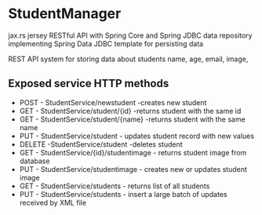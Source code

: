 # StudentManager
jax.rs jersey RESTful API with Spring Core and Spring JDBC data repository
implementing Spring Data JDBC template for persisting data

REST API system for storing data about students
name,
age,
email,
image,

## Exposed service HTTP methods
* POST - StudentService/newstudent -creates new student
* GET - StudentService/student/{id} -returns student with the same id
* GET - StudentService/student/{name} -returns student with the same name
* PUT - StudentService/student - updates student record with new values
* DELETE -StudentService/student -deletes student
* GET - StudentService/{id}/studentimage - returns student image from database
* PUT - StudentService/studentimage - creates new or updates student image
* GET - StudentService/students - returns list of all students
* PUT - StudentService/students - insert a large batch of updates received by XML file





